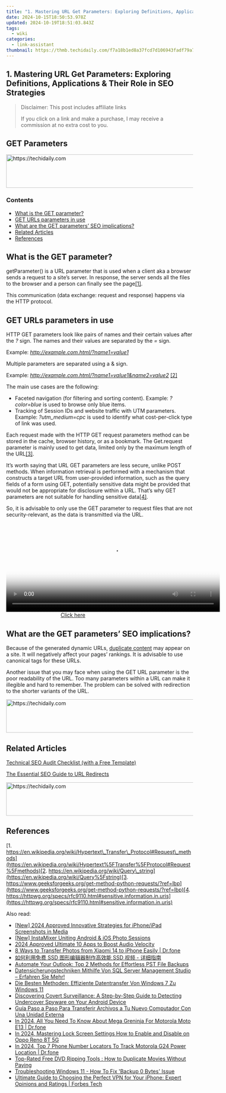 ```yaml
---
title: "1. Mastering URL Get Parameters: Exploring Definitions, Applications & Their Role in SEO Strategies"
date: 2024-10-15T18:50:53.978Z
updated: 2024-10-19T18:51:03.843Z
tags:
  - wiki
categories:
  - link-assistant
thumbnail: https://thmb.techidaily.com/f7a18b1ed8a37fcd7d106943fadf79a7add46bd88aaea370f1b5ca7a72e0a9d3.jpg
---
```


## 1. Mastering URL Get Parameters: Exploring Definitions, Applications & Their Role in SEO Strategies

>  Disclaimer: This post includes affiliate links
>
>  If you click on a link and make a purchase, I may receive a commission at no extra cost to you.
>

## GET Parameters

<!-- affiliate ads begin -->
<a href="https://appsumo.8odi.net/c/5597632/2130886/7443" target="_top" id="2130886">
  <img src="//a.impactradius-go.com/display-ad/7443-2130886" border="0" alt="https://techidaily.com" width="728" height="90"/>
</a>
<img height="0" width="0" src="https://appsumo.8odi.net/i/5597632/2130886/7443" style="position:absolute;visibility:hidden;" border="0" />
<!-- affiliate ads end -->

### Contents

* [What is the GET parameter?](https://tools.techidaily.com/link-assistant/products/)
* [GET URLs parameters in use](https://tools.techidaily.com/link-assistant/products/)
* [What are the GET parameters’ SEO implications?](https://tools.techidaily.com/link-assistant/products/)
* [Related Articles](https://tools.techidaily.com/link-assistant/products/)
* [References](https://tools.techidaily.com/link-assistant/products/)

## What is the GET parameter?

getParameter() is a URL parameter that is used when a client aka a browser sends a request to a site’s server. In response, the server sends all the files to the browser and a person can finally see the page[\[1\]](https://tools.techidaily.com/link-assistant/products/).

This communication (data exchange: request and response) happens via the HTTP protocol. 

## GET URLs parameters in use

HTTP GET parameters look like pairs of names and their certain values after the _?_ sign. The names and their values are separated by the _\=_ sign.

Example: _http://example.com.html/?name1=value1_

Multiple parameters are separated using a & sign.

Example: _http://example.com.html/?name1=value1&name2=value2_ [\[2\]](https://tools.techidaily.com/link-assistant/products/) 

The main use cases are the following:

* Faceted navigation (for filtering and sorting content). Example: _?color=blue_ is used to browse only blue items.
* Tracking of Session IDs and website traffic with UTM parameters. Example: _?utm\_medium=cpc_ is used to identify what cost-per-click type of link was used.

Each request made with the HTTP GET request parameters method can be stored in the cache, browser history, or as a bookmark. The Get.request parameter is mainly used to get data, limited only by the maximum length of the URL[\[3\]](https://tools.techidaily.com/link-assistant/products/).

It’s worth saying that URL GET parameters are less secure, unlike POST methods. When information retrieval is performed with a mechanism that constructs a target URL from user-provided information, such as the query fields of a form using GET, potentially sensitive data might be provided that would not be appropriate for disclosure within a URL. That’s why GET parameters are not suitable for handling sensitive data[\[4\]](https://tools.techidaily.com/link-assistant/products/).

So, it is advisable to only use the GET parameter to request files that are not security-relevant, as the data is transmitted via the URL.

<!-- affiliate ads begin -->
<span id="1983472">
					<video width="576" height="240" style="cursor:pointer"
           poster="//a.impactradius-go.com/display-clicktoplayimage/1983472.png"
           onclick="if(!this.playClicked){this.play();this.setAttribute('controls',true);this.playClicked=true;}">
	   <source src="//a.impactradius-go.com/display-ad/22993-1983472">
	   <img src="//a.impactradius-go.com/display-clicktoplayimage/1983472.png" style="border: none; height: 100%; width: 100%; object-fit: contain">
	</video>
	<div style="width:360px;text-align:center"><a href="javascript:window.open(decodeURIComponent('https%3A%2F%2Fhomestyler.sjv.io%2Fc%2F5597632%2F1983472%2F22993'), '_blank');void(0);">Click here</a></div>
</span>
<img height="0" width="0" src="https://imp.pxf.io/i/5597632/1983472/22993" style="position:absolute;visibility:hidden;" border="0" />
<!-- affiliate ads end -->

## What are the GET parameters’ SEO implications?

Because of the generated dynamic URLs, [duplicate content](https://tools.techidaily.com/link-assistant/products/) may appear on a site. It will negatively affect your pages’ rankings. It is advisable to use canonical tags for these URLs.

Another issue that you may face when using the GET URL parameter is the poor readability of the URL. Too many parameters within a URL can make it illegible and hard to remember. The problem can be solved with redirection to the shorter variants of the URL.

<!-- affiliate ads begin -->
<a href="https://appsumo.8odi.net/c/5597632/2130890/7443" target="_top" id="2130890">
  <img src="//a.impactradius-go.com/display-ad/7443-2130890" border="0" alt="https://techidaily.com" width="728" height="90"/>
</a>
<img height="0" width="0" src="https://appsumo.8odi.net/i/5597632/2130890/7443" style="position:absolute;visibility:hidden;" border="0" />
<!-- affiliate ads end -->

## Related Articles

[Technical SEO Audit Checklist (with a Free Template)](https://tools.techidaily.com/link-assistant/products/)

[The Essential SEO Guide to URL Redirects](https://tools.techidaily.com/link-assistant/products/)

<!-- affiliate ads begin -->
<a href="https://appsumo.8odi.net/c/5597632/2082539/7443" target="_top" id="2082539">
  <img src="//a.impactradius-go.com/display-ad/7443-2082539" border="0" alt="https://techidaily.com" width="728" height="90"/>
</a>
<img height="0" width="0" src="https://appsumo.8odi.net/i/5597632/2082539/7443" style="position:absolute;visibility:hidden;" border="0" />
<!-- affiliate ads end -->

## References

[1. https://en.wikipedia.org/wiki/Hypertext\_Transfer\_Protocol#Request\_methods](https://en.wikipedia.org/wiki/Hypertext%5FTransfer%5FProtocol#Request%5Fmethods)[2. https://en.wikipedia.org/wiki/Query\_string](https://en.wikipedia.org/wiki/Query%5Fstring)[3. https://www.geeksforgeeks.org/get-method-python-requests/?ref=lbp](https://www.geeksforgeeks.org/get-method-python-requests/?ref=lbp)[4. https://httpwg.org/specs/rfc9110.html#sensitive.information.in.uris](https://httpwg.org/specs/rfc9110.html#sensitive.information.in.uris)

<ins class="adsbygoogle"
     style="display:block"
     data-ad-format="autorelaxed"
     data-ad-client="ca-pub-7571918770474297"
     data-ad-slot="1223367746"></ins>

<ins class="adsbygoogle"
     style="display:block"
     data-ad-client="ca-pub-7571918770474297"
     data-ad-slot="8358498916"
     data-ad-format="auto"
     data-full-width-responsive="true"></ins>

<span class="atpl-alsoreadstyle">Also read:</span>
<div><ul>
<li><a href="https://youtube-zero.techidaily.com/024-approved-innovative-strategies-for-iphoneipad-screenshots-in-media/"><u>[New] 2024 Approved Innovative Strategies for iPhone/iPad Screenshots in Media</u></a></li>
<li><a href="https://instagram-video-recordings.techidaily.com/new-instamixer-uniting-android-and-ios-photo-sessions/"><u>[New] InstaMixer Uniting Android & iOS Photo Sessions</u></a></li>
<li><a href="https://vp-tips.techidaily.com/2024-approved-ultimate-10-apps-to-boost-audio-velocity/"><u>2024 Approved Ultimate 10 Apps to Boost Audio Velocity</u></a></li>
<li><a href="https://blog-min.techidaily.com/8-ways-to-transfer-photos-from-xiaomi-14-to-iphone-easily-drfone-by-drfone-transfer-from-android-transfer-from-android/"><u>8 Ways to Transfer Photos from Xiaomi 14 to iPhone Easily | Dr.fone</u></a></li>
<li><a href="https://win-docs.techidaily.com/1728474260805-ssd-ssd/"><u>如何利用免费 SSD 图形编辑器制作高效能 SSD 视频 - 详细指南</u></a></li>
<li><a href="https://win-docs.techidaily.com/automate-your-outlook-top-2-methods-for-effortless-pst-file-backups/"><u>Automate Your Outlook: Top 2 Methods for Effortless PST File Backups</u></a></li>
<li><a href="https://win-docs.techidaily.com/datensicherungstechniken-mithilfe-von-sql-server-management-studio-erfahren-sie-mehr/"><u>Datensicherungstechniken Mithilfe Von SQL Server Management Studio – Erfahren Sie Mehr!</u></a></li>
<li><a href="https://win-docs.techidaily.com/die-besten-methoden-effiziente-datentransfer-von-windows-7-zu-windows-11/"><u>Die Besten Methoden: Effiziente Datentransfer Von Windows 7 Zu Windows 11</u></a></li>
<li><a href="https://win-docs.techidaily.com/discovering-covert-surveillance-a-step-by-step-guide-to-detecting-undercover-spyware-on-your-android-device/"><u>Discovering Covert Surveillance: A Step-by-Step Guide to Detecting Undercover Spyware on Your Android Device</u></a></li>
<li><a href="https://win-docs.techidaily.com/guia-paso-a-paso-para-transferir-archivos-a-tu-nuevo-computador-con-una-unidad-externa/"><u>Guía Paso a Paso Para Transferir Archivos a Tu Nuevo Computador Con Una Unidad Externa</u></a></li>
<li><a href="https://android-pokemon-go.techidaily.com/in-2024-all-you-need-to-know-about-mega-greninja-for-motorola-moto-e13-drfone-by-drfone-virtual-android/"><u>In 2024, All You Need To Know About Mega Greninja For Motorola Moto E13 | Dr.fone</u></a></li>
<li><a href="https://easy-unlock-android.techidaily.com/in-2024-mastering-lock-screen-settings-how-to-enable-and-disable-on-oppo-reno-8t-5g-by-drfone-android/"><u>In 2024, Mastering Lock Screen Settings How to Enable and Disable on Oppo Reno 8T 5G</u></a></li>
<li><a href="https://android-location-track.techidaily.com/in-2024-top-7-phone-number-locators-to-track-motorola-g24-power-location-drfone-by-drfone-virtual-android/"><u>In 2024, Top 7 Phone Number Locators To Track Motorola G24 Power Location | Dr.fone</u></a></li>
<li><a href="https://vp-tips.techidaily.com/top-rated-free-dvd-ripping-tools-how-to-duplicate-movies-without-paying/"><u>Top-Rated Free DVD Ripping Tools : How to Duplicate Movies Without Paying</u></a></li>
<li><a href="https://win-docs.techidaily.com/troubleshooting-windows-11-how-to-fix-backup-0-bytes-issue/"><u>Troubleshooting Windows 11 - How To Fix 'Backup 0 Bytes' Issue</u></a></li>
<li><a href="https://technical-tips.techidaily.com/ultimate-guide-to-choosing-the-perfect-vpn-for-your-iphone-expert-opinions-and-ratings-forbes-tech/"><u>Ultimate Guide to Choosing the Perfect VPN for Your iPhone: Expert Opinions and Ratings | Forbes Tech</u></a></li>
</ul></div>

